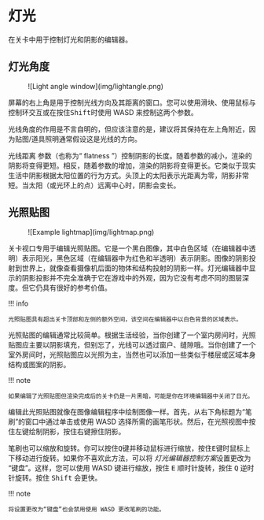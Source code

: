 # 灯光

在关卡中用于控制灯光和阴影的编辑器。

## 灯光角度

<figure markdown="span">
    ![Light angle window](img/lightangle.png)
</figure>

屏幕的右上角是用于控制光线方向及其距离的窗口。您可以使用滑块、使用鼠标与控制环交互或在按住<kbd>Shift</kbd>时使用 WASD 来控制这两个参数。

光线角度的作用是不言自明的，但应该注意的是，建议将其保持在左上角附近，因为贴图/道具照明通常假设这是光线的方向。

光线距离 参数（也称为“ flatness ”）控制阴影的长度。随着参数的减小，渲染的阴影将变得更短。相反，随着参数的增加，渲染的阴影将变得更长。它类似于现实生活中阴影根据太阳位置的行为方式。头顶上的太阳表示光距离为零，阴影非常短。当太阳（或光环上的点）远离中心时，阴影会变长。

## 光照贴图

<figure markdown="span">
    ![Example lightmap](img/lightmap.png)
</figure>

关卡视口专用于编辑光照贴图。它是一个黑白图像，其中白色区域（在编辑器中透明）表示阳光，黑色区域（在编辑器中为红色和半透明）表示阴影。图像的阴影投射到世界上，就像查看摄像机后面的物体和结构投射的阴影一样。灯光编辑器中显示的阴影投影并不完全准确于它在游戏中的外观，因为它没有考虑不同的图层深度。但它仍具有很好的参考价值。

!!! info

    光照贴图具有超出关卡顶部和左侧的额外空间，该空间在编辑器中以白色背景的区域表示。

光照贴图的编辑通常比较简单。根据生活经验，当你创建了一个室内房间时，光照贴图应主要以阴影填充，但别忘了，光线可以透过窗户、缝隙哦。当你创建了一个室外房间时，光照贴图应以光照为主，当然也可以添加一些类似于楼层或区域本身结构或图案的阴影。

!!! note

    如果编辑了光照贴图但渲染完成后的关卡仍是一片黑暗，可能是你在环境编辑器中关闭了日光。

编辑此光照贴图就像在图像编辑程序中绘制图像一样。首先，从右下角标题为“笔刷”的窗口中通过单击或使用 WASD 选择所需的画笔形状。然后，在光照视图中按住左键绘制阴影，按住右键擦住阴影。

笔刷也可以缩放和旋转。你可以按住<kbd>Q</kbd>键并移动鼠标进行缩放，按住<kbd>E</kbd>键时鼠标上下移动进行旋转。如果你不喜欢此方法，可以将 *灯光编辑器控制方案*设置更改为 “键盘”。这样，您可以使用 WASD 键进行缩放，按住 <kbd>E</kbd> 顺时针旋转，按住 <kbd>Q</kbd> 逆时针旋转。按住 <kbd>Shift</kbd> 会更快。

!!! note

    将设置更改为“键盘”也会禁用使用 WASD 更改笔刷的功能。
